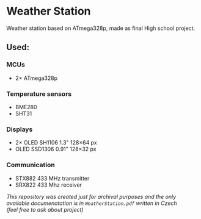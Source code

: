 # Weather Station
Weather station based on ATmega328p, made as final High school project.

## Used:
### MCUs
- 2× ATmega328p
### Temperature sensors
- BME280
- SHT31
### Displays
- 2× OLED SH1106 1.3" 128×64 px
- OLED SSD1306 0.91" 128×32 px
### Communication
- STX882 433 MHz transmitter
- SRX822 433 Mhz receiver

*This repository was created just for archival purposes and the only available documenatation is in `WeatherStation.pdf` written in Czech\
(feel free to ask about project)*
